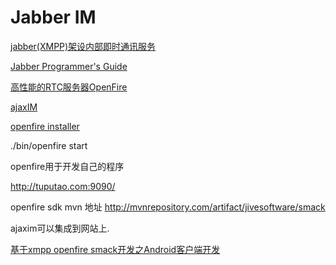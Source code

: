 # Jabber IM

[jabber(XMPP)架设内部即时通讯服务](http://blog.chinaunix.net/uid-20690190-id-1894479.html)

[Jabber Programmer's Guide](http://wiki.xmpp.org/web/Jabber_Programmer's_Guide)

[高性能的RTC服务器OpenFire](http://gao-xianglong.iteye.com/blog/1944234)

[ajaxIM](https://github.com/endtwist/AjaxIM)

[openfire installer](https://www.igniterealtime.org/builds/openfire/docs/3.10.0/documentation/install-guide.html)

./bin/openfire start


openfire用于开发自己的程序

http://tuputao.com:9090/

openfire sdk mvn 地址  http://mvnrepository.com/artifact/jivesoftware/smack

ajaxim可以集成到网站上.

[基于xmpp openfire smack开发之Android客户端开发](http://blog.csdn.net/shimiso/article/details/11225873)